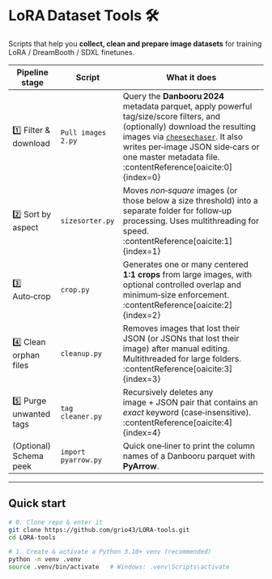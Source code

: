# LoRA Dataset Tools 🛠️

Scripts that help you **collect, clean and prepare image datasets** for training
LoRA / DreamBooth / SDXL finetunes.

| Pipeline stage | Script | What it does |
| -------------- | ------ | ------------ |
| 1️⃣ Filter & download | `Pull images 2.py` | Query the **Danbooru 2024** metadata parquet, apply powerful tag/size/score filters, and (optionally) download the resulting images via [`cheesechaser`](https://github.com/acheong08/CheeseChaser). It also writes per‑image JSON side‑cars or one master metadata file. :contentReference[oaicite:0]{index=0} |
| 2️⃣ Sort by aspect | `sizesorter.py` | Moves *non‑square* images (or those below a size threshold) into a separate folder for follow‑up processing. Uses multithreading for speed. :contentReference[oaicite:1]{index=1} |
| 3️⃣ Auto‑crop | `crop.py` | Generates one or many centered **1:1 crops** from large images, with optional controlled overlap and minimum‑size enforcement. :contentReference[oaicite:2]{index=2} |
| 4️⃣ Clean orphan files | `cleanup.py` | Removes images that lost their JSON (or JSONs that lost their image) after manual editing. Multithreaded for large folders. :contentReference[oaicite:3]{index=3} |
| 5️⃣ Purge unwanted tags | `tag cleaner.py` | Recursively deletes any image + JSON pair that contains an *exact* keyword (case‑insensitive). :contentReference[oaicite:4]{index=4} |
| (Optional) Schema peek | `import pyarrow.py` | Quick one‑liner to print the column names of a Danbooru parquet with **PyArrow**. |

---

## Quick start

```bash
# 0. Clone repo & enter it
git clone https://github.com/grio43/LORA-tools.git
cd LORA-tools

# 1. Create & activate a Python 3.10+ venv (recommended)
python -m venv .venv
source .venv/bin/activate   # Windows: .venv\Scripts\activate
